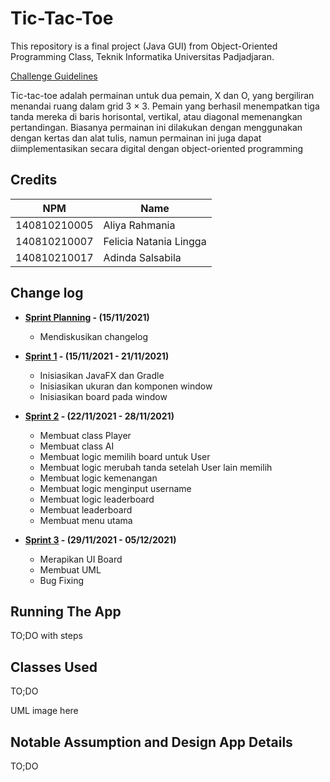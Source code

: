 # Tic-Tac-Toe

This repository is a final project (Java GUI) from Object-Oriented Programming Class, Teknik Informatika Universitas Padjadjaran. 

[Challenge Guidelines](challenge-guideline.md)

Tic-tac-toe adalah permainan untuk dua pemain, X dan O, yang bergiliran menandai ruang dalam grid 3 × 3. Pemain yang berhasil menempatkan tiga tanda mereka di baris horisontal, vertikal, atau diagonal memenangkan pertandingan. Biasanya permainan ini dilakukan dengan menggunakan dengan kertas dan alat tulis, namun permainan ini juga dapat diimplementasikan secara digital dengan object-oriented programming

## Credits
| NPM           | Name                   |
| ------------- |------------------------|
| 140810210005  | Aliya Rahmania         |
| 140810210007  | Felicia Natania Lingga |
| 140810210017  | Adinda Salsabila       |

## Change log
- **[Sprint Planning](changelog/sprint-planning.md) - (15/11/2021)** 
   - Mendiskusikan changelog

- **[Sprint 1](changelog/sprint-1.md) - (15/11/2021 - 21/11/2021)** 
   - Inisiasikan JavaFX dan Gradle
   - Inisiasikan ukuran dan komponen window
   - Inisiasikan board pada window

- **[Sprint 2](changelog/sprint-2.md) - (22/11/2021 - 28/11/2021)** 
   - Membuat class Player
   - Membuat class AI 
   - Membuat logic memilih board untuk User
   - Membuat logic merubah tanda setelah User lain memilih
   - Membuat logic kemenangan
   - Membuat logic menginput username
   - Membuat logic leaderboard
   - Membuat leaderboard
   - Membuat menu utama
   
- **[Sprint 3](changelog/sprint-3.md) - (29/11/2021 - 05/12/2021)** 
   - Merapikan UI Board
   - Membuat UML
   - Bug Fixing

## Running The App

TO;DO with steps

## Classes Used

TO;DO

UML image here

## Notable Assumption and Design App Details

TO;DO
